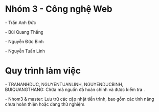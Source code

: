 <h1>Nhóm 3 - Công nghệ Web</b></h1>
<p>- Trần Anh Đức</p>
<p>- Bùi Quang Thắng</p>
<p>- Nguyễn Đức Bình</p>
<p>- Nguyễn Tuấn Linh <br></p>

<h1>Quy trình làm việc</h1>
<p>- TRANANHDUC, NGUYENTUANLINH, NGUYENDUCBINH, BUIQUANGTHANG: Chứa mã nguồn đã hoàn chỉnh và được kiểm tra .</p>
<p>- Nhom3 & master: Lưu trữ các cập nhật tiến trình, bao gồm các tính năng chưa hoàn thiện hoặc đang thử nghiệm.</p>
